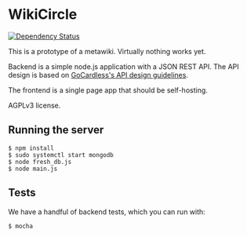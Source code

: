 # WikiCircle

[![Dependency Status](https://david-dm.org/wilfred/wikieval.svg)](https://david-dm.org/wilfred/wikieval)

This is a prototype of a metawiki. Virtually nothing works yet.

Backend is a simple node.js application with a JSON REST API. The API
design is based on
[GoCardless's API design guidelines](https://github.com/gocardless/http-api-design/blob/master/README.md).

The frontend is a single page app that should be self-hosting.

AGPLv3 license.

## Running the server

```
$ npm install
$ sudo systemctl start mongodb
$ node fresh_db.js
$ node main.js
```

## Tests

We have a handful of backend tests, which you can run with:

```
$ mocha
```
